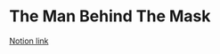 # The Man Behind The Mask

[Notion link](https://spring-front-8d9.notion.site/The-Man-Behind-the-Mask-1235f53ba2a18076a99fda8faf409ca2?pvs=4)
